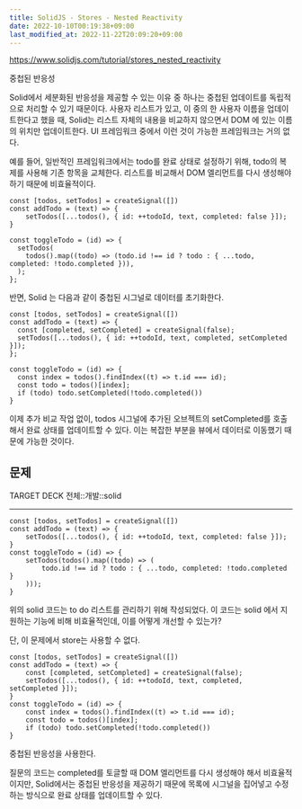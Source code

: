 ```yaml
---
title: SolidJS - Stores - Nested Reactivity
date: 2022-10-10T00:19:38+09:00
last_modified_at: 2022-11-22T20:09:20+09:00
---
```


https://www.solidjs.com/tutorial/stores_nested_reactivity

중첩된 반응성

Solid에서 세분화된 반응성을 제공할 수 있는 이유 중 하나는 중첩된 업데이트를 독립적으로 처리할 수 있기 때문이다. 사용자 리스트가 있고, 이 중의 한 사용자 이름을 업데이트한다고 했을 때, Solid는 리스트 자체의 내용을 비교하지 않으면서 DOM 에 있는 이름의 위치만 업데이트한다. UI 프레임워크 중에서 이런 것이 가능한 프레임워크는 거의 없다.

예를 들어, 일반적인 프레임워크에서는 todo를 완료 상태로 설정하기 위해, todo의 복제를 사용해 기존 항목을 교체한다. 리스트를 비교해서 DOM 엘리먼트를 다시 생성해야하기 때문에 비효율적이다.

```tsx
const [todos, setTodos] = createSignal([])
const addTodo = (text) => {
	setTodos([...todos(), { id: ++todoId, text, completed: false }]);
}
```

```tsx
const toggleTodo = (id) => {
  setTodos(
    todos().map((todo) => (todo.id !== id ? todo : { ...todo, completed: !todo.completed })),
  );
};
```

반면, Solid 는 다음과 같이 중첩된 시그널로 데이터를 초기화한다.

```tsx
const [todos, setTodos] = createSignal([])
const addTodo = (text) => {
  const [completed, setCompleted] = createSignal(false);
  setTodos([...todos(), { id: ++todoId, text, completed, setCompleted }]);
};
```

```tsx
const toggleTodo = (id) => {
  const index = todos().findIndex((t) => t.id === id);
  const todo = todos()[index];
  if (todo) todo.setCompleted(!todo.completed())
}
```

이제 추가 비교 작업 없이, todos 시그널에 추가된 오브젝트의 setCompleted를 호출해서 완료 상태를 업데이트할 수 있다. 이는 복잡한 부분을 뷰에서 데이터로 이동했기 때문에 가능한 것이다. 

## 문제

TARGET DECK
전체::개발::solid

---

<!--ankiQ-->

```tsx
const [todos, setTodos] = createSignal([])
const addTodo = (text) => {
	setTodos([...todos(), { id: ++todoId, text, completed: false }]);
}
const toggleTodo = (id) => {
	setTodos(todos().map((todo) => (
		todo.id !== id ? todo : { ...todo, completed: !todo.completed }
	)));
}
```

위의 solid 코드는 to do 리스트를 관리하기 위해 작성되었다. 이 코드는 solid 에서 지원하는 기능에 비해 비효율적인데, 이를 어떻게 개선할 수 있는가?

단, 이 문제에서 store는 사용할 수 없다.

<!--ankiA-->

```tsx
const [todos, setTodos] = createSignal([])
const addTodo = (text) => {
	const [completed, setCompleted] = createSignal(false); 
	setTodos([...todos(), { id: ++todoId, text, completed, setCompleted }]);
}
const toggleTodo = (id) => {
	const index = todos().findIndex((t) => t.id === id);
	const todo = todos()[index];
	if (todo) todo.setCompleted(!todo.completed())
}
```

중첩된 반응성을 사용한다.

질문의 코드는 completed를 토글할 때 DOM 엘리먼트를 다시 생성해야 해서 비효율적이지만, Solid에서는 중첩된 반응성을 제공하기 때문에 목록에 시그널을 집어넣고 수정하는 방식으로 완료 상태를 업데이트할 수 있다.

<!--ankiE-->
<!--ID: 1665034139955-->
